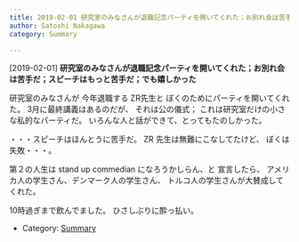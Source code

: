 ```yaml
---
title: 2019-02-01 研究室のみなさんが退職記念パーティを開いてくれた；お別れ会は苦手だ；スピーチはもっと苦手だ；でも嬉しかった
author: Satoshi Nakagawa
category: Summary

---
```


[2019-02-01] **研究室のみなさんが退職記念パーティを開いてくれた；お別れ会は苦手だ；スピーチはもっと苦手だ；でも嬉しかった** 

 研究室のみなさんが 今年退職する ZR先生と
ぼくのためにパーティを開いてくれた。
3月に最終講義はあるのだが、
それは公の儀式；
これは研究室だけの小さな私的なパーティだ。
いろんな人と話ができて、とってもたのしかった。

 ・・・スピーチはほんとうに苦手だ。
ZR 先生は無難にこなしてたけど、
ぼくは失敗・・・。

 第２の人生は stand up commedian になろうかしらん、と
宣言したら、
アメリカ人の学生さん、デンマーク人の学生さん、
トルコ人の学生さんが大賛成してくれた。

 10時過ぎまで飲んでました。
ひさしぶりに酔っ払い。

- Category: [Summary](https://merapano.github.io/categories.html#Summary)

